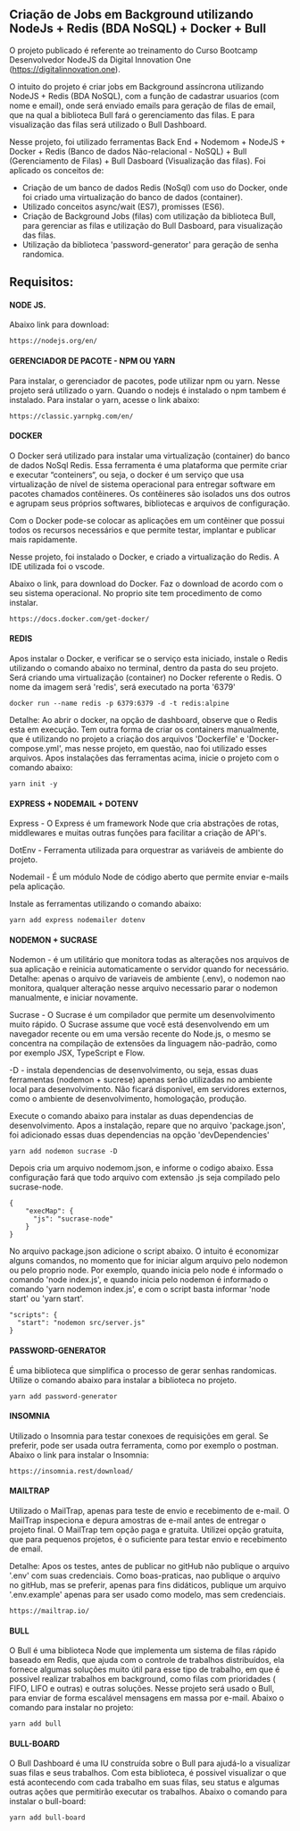 ## Criação de Jobs em  Background utilizando NodeJs + Redis (BDA NoSQL) + Docker + Bull

O projeto publicado é referente ao treinamento do Curso Bootcamp Desenvolvedor NodeJS da Digital Innovation One (https://digitalinnovation.one).

O intuito do projeto é criar jobs em Background assíncrona utilizando NodeJS + Redis (BDA NoSQL), com a função de cadastrar usuarios (com nome e email), onde será enviado emails para geração de filas de email, que na qual a biblioteca Bull fará o gerenciamento das filas. E para visualização das filas será utilizado o Bull Dashboard.

Nesse projeto, foi utilizado ferramentas Back End + Nodemom + NodeJS + Docker + Redis (Banco de dados Não-relacional - NoSQL) + Bull (Gerenciamento de Filas) + Bull Dasboard (Visualização das filas).
Foi aplicado os conceitos de: 
- Criação de um banco de dados Redis (NoSql) com uso do Docker, onde foi criado uma virtualização do banco de dados (container). 
- Utilizado conceitos async/wait (ES7), promisses (ES6). 
- Criação de Background Jobs (filas) com utilização da biblioteca Bull, para gerenciar as filas e utilização do Bull Dasboard, para visualização das filas. 
- Utilização da biblioteca 'password-generator' para geração de senha randomica.


## Requisitos:

#### NODE JS. 

Abaixo link para download:

```
https://nodejs.org/en/
```


#### GERENCIADOR DE PACOTE - NPM OU YARN

Para instalar, o gerenciador de pacotes, pode utilizar npm ou yarn. Nesse projeto será utilizado o yarn.
Quando o nodejs é instalado o npm tambem é instalado. Para instalar o yarn, acesse o  link abaixo:

```
https://classic.yarnpkg.com/en/
```

#### DOCKER

O Docker será utilizado para instalar uma virtualização (container) do banco de dados NoSql Redis. Essa ferramenta é uma plataforma que permite criar e executar “conteiners“, ou seja, o docker é um serviço que usa virtualização de nível de sistema operacional para entregar software em pacotes chamados contêineres. Os contêineres são isolados uns dos outros e agrupam seus próprios softwares, bibliotecas e arquivos de configuração.

Com o Docker pode-se colocar as aplicações em um contêiner que possui todos os recursos necessários e que permite testar, implantar e publicar mais rapidamente. 

Nesse projeto, foi instalado o Docker, e criado a virtualização do Redis. A IDE utilizada foi o vscode.

Abaixo o link, para download do Docker. Faz o download de acordo com o seu sistema operacional. No proprio site tem procedimento de como instalar.

```
https://docs.docker.com/get-docker/
```


#### REDIS

Apos instalar o Docker, e verificar se o serviço esta iniciado, instale o Redis utilizando o comando abaixo no terminal, dentro da pasta do seu projeto. 
Será criando uma virtualização (container) no Docker referente o Redis. O nome da imagem será 'redis', será executado na porta '6379'

```
docker run --name redis -p 6379:6379 -d -t redis:alpine
```


Detalhe: Ao abrir o docker, na opção de dashboard, observe que o Redis esta em execução.
Tem outra forma de criar os containers manualmente, que é utilizando no projeto a criação dos arquivos 'Dockerfile' e 'Docker-compose.yml', mas nesse projeto, em questão, nao foi utilizado esses arquivos.
Apos instalações das ferramentas acima, inicie o projeto com o comando abaixo:

```
yarn init -y
```


#### EXPRESS + NODEMAIL + DOTENV

Express - O Express é um framework Node que cria abstrações de rotas, middlewares e muitas outras funções para facilitar a criação de API's.

DotEnv -  Ferramenta utilizada para orquestrar as variáveis de ambiente do projeto. 

Nodemail - É um módulo Node de código aberto que permite enviar e-mails pela aplicação.

Instale as ferramentas utilizando o comando abaixo:

```
yarn add express nodemailer dotenv
```


#### NODEMON + SUCRASE

Nodemon - é um utilitário que monitora todas as alterações nos arquivos de sua aplicação e reinicia automaticamente o servidor quando for necessário. Detalhe: apenas o arquivo de variaveis de ambiente (.env), o nodemon nao monitora, qualquer alteração nesse arquivo necessario parar o nodemon manualmente, e iniciar novamente.

Sucrase - O Sucrase é um compilador que permite um desenvolvimento muito rápido. O Sucrase assume que você está desenvolvendo em um navegador recente ou em uma versão recente do Node.js, o mesmo se concentra na compilação de extensões da linguagem não-padrão, como por exemplo JSX, TypeScript e Flow.

-D - instala dependencias de desenvolvimento, ou seja, essas duas ferramentas (nodemon + sucrese) apenas serão utilizadas no ambiente local para desenvolvimento. Não ficará disponivel, em servidores externos, como o ambiente de desenvolvimento, homologação, produção.

Execute o comando abaixo para instalar as duas dependencias de desenvolvimento. Apos a instalação, repare que no arquivo 'package.json', foi adicionado essas duas dependencias na opção 'devDependencies'

```
yarn add nodemon sucrase -D
```


Depois cria um arquivo nodemom.json, e informe o codigo abaixo. Essa configuração fará que todo arquivo com extensão .js seja compilado pelo sucrase-node.

```
{
    "execMap": {
      "js": "sucrase-node"
    }
}
```

No arquivo package.json adicione o script abaixo. O intuito é economizar alguns comandos, no momento que for iniciar algum arquivo pelo nodemon ou pelo proprio node. Por exemplo, quando inicia pelo node é informado o comando 'node index.js', e quando inicia pelo nodemon é informado o comando 'yarn nodemon index.js', e com o script basta informar 'node start' ou 'yarn start'.

```
"scripts": {
  "start": "nodemon src/server.js"
}
```


#### PASSWORD-GENERATOR

É uma biblioteca que simplifica o processo de gerar senhas randomicas. Utilize o comando abaixo para instalar a biblioteca no projeto.

```
yarn add password-generator
```


#### INSOMNIA

Utilizado o Insomnia para testar conexoes de requisições em geral. Se preferir, pode ser usada outra ferramenta, como por exemplo o postman. Abaixo o link para instalar o Insomnia:

```
https://insomnia.rest/download/
```


#### MAILTRAP

Utilizado o MailTrap, apenas para teste de envio e recebimento de e-mail. O MailTrap inspeciona e depura amostras de e-mail antes de entregar o projeto final. O MailTrap tem opção paga e gratuita. Utilizei opção gratuita, que para pequenos projetos, é o suficiente para testar envio e recebimento de email.

Detalhe: Apos os testes, antes de publicar no gitHub não publique o arquivo '.env' com suas credenciais. Como boas-praticas, nao publique o arquivo no gitHub, mas se preferir, apenas para fins didáticos, publique um arquivo '.env.example' apenas para ser usado como modelo, mas sem credenciais.

```
https://mailtrap.io/
```


#### BULL

O Bull é uma biblioteca Node que implementa um sistema de filas rápido baseado em Redis, que ajuda com o controle de trabalhos distribuídos, ela fornece algumas soluções muito útil para esse tipo de trabalho, em que é possivel realizar trabalhos em background, como filas com prioridades ( FIFO, LIFO e outras) e outras soluções. Nesse projeto será usado o Bull, para enviar de forma escalável mensagens em massa por e-mail. Abaixo o comando para instalar no projeto:

```
yarn add bull
```

#### BULL-BOARD

O Bull Dashboard é uma IU construída sobre o Bull para ajudá-lo a visualizar suas filas e seus trabalhos. Com esta biblioteca, é possivel visualizar o que está acontecendo com cada trabalho em suas filas, seu status e algumas outras ações que permitirão executar os trabalhos. Abaixo o comando para instalar o bull-board:

```
yarn add bull-board
```

